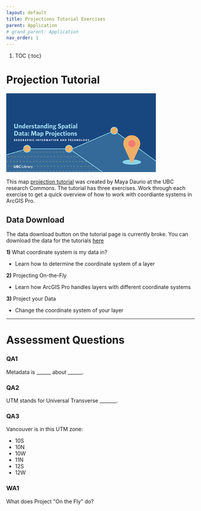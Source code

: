 ```yaml
---
layout: default
title: Projections Tutorial Exercises
parent: Application
# grand_parent: Application
nav_order: 1
---
```


1. TOC
{:toc}

# Projection Tutorial

<img src="content/images/understanding-spatial-data-map-projections.jpg" width="400">

This map [projection tutorial](https://ubc-library-rc.github.io/map-projections/content/exercises.html) was created by Maya Daurio at the UBC research Commons.  The tutorial has three exercises.  Work through each exercise to get a quick overview of how to work with coordiante systems in ArcGIS Pro.


## Data Download

The data download button on the tutorial page is currently broke.  You can download the data for the tutorials [here](https://github.com/June-Skeeter/Module2_GEOS270/blob/main/data/projections-workshop-data.zip)

**1)** What coordinate system is my data in?
- Learn how to determine the coordinate system of a layer

**2)** Projecting On-the-Fly
- Learn how ArcGIS Pro handles layers with different coordinate systems

**3)** Project your Data
- Change the coordinate system of your layer

---

# Assessment Questions

### QA1 

Metadata is ______ about ______.

### QA2

UTM stands for Universal Transverse _______.

### QA3

Vancouver is in this UTM zone:

- 10S
- 10N
- 10W
- 11N
- 12S
- 12W


### WA1

What does Project "On the Fly" do?


